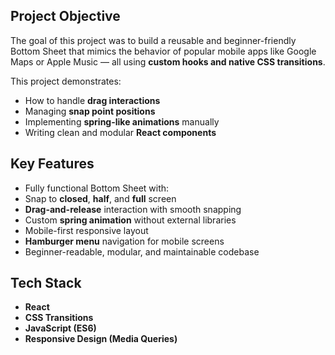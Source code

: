 ##  Project Objective

The goal of this project was to build a reusable and beginner-friendly Bottom Sheet that mimics the behavior of popular mobile apps like Google Maps or Apple Music — all using **custom hooks and native CSS transitions**.

This project demonstrates:

- How to handle **drag interactions**
- Managing **snap point positions**
- Implementing **spring-like animations** manually
- Writing clean and modular **React components**

##  Key Features

-  Fully functional Bottom Sheet with:
- Snap to **closed**, **half**, and **full** screen
- **Drag-and-release** interaction with smooth snapping
- Custom **spring animation** without external libraries
-  Mobile-first responsive layout
-  **Hamburger menu** navigation for mobile screens
-  Beginner-readable, modular, and maintainable codebase

##  Tech Stack

- **React**
- **CSS Transitions**
- **JavaScript (ES6)**
- **Responsive Design (Media Queries)**
